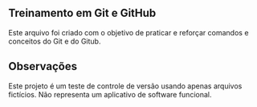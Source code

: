 ## Treinamento em Git e GitHub

Este arquivo foi criado com o objetivo de praticar e reforçar comandos e conceitos do Git e do Gitub.

## Observações
Este projeto é um teste de controle de versão usando apenas arquivos fictícios.
Não representa um aplicativo de software funcional.
